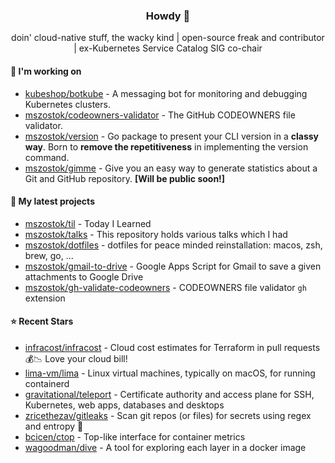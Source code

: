 <h3 align=center> Howdy 👋</h3>

<p align="center">
doin' cloud-native stuff, the wacky kind | open-source freak and contributor | ex-Kubernetes Service Catalog SIG co-chair
</p>

  
#### 🔨 I'm working on

- [kubeshop/botkube](https://github.com/kubeshop/botkube) - A messaging bot for monitoring and debugging Kubernetes clusters.
- [mszostok/codeowners-validator](https://github.com/mszostok/codeowners-validator) - The GitHub CODEOWNERS file validator.
- [mszostok/version](https://github.com/mszostok/version) - Go package to present your CLI version in a **classy way**. Born to **remove the repetitiveness** in implementing the version command.
- [mszostok/gimme](https://github.com/mszostok/gimme) - Give you an easy way to generate statistics about a Git and GitHub repository. **[Will be public soon!]**

#### 🔭 My latest projects

- [mszostok/til](https://github.com/mszostok/til) - Today I Learned
- [mszostok/talks](https://github.com/mszostok/talks) - This repository holds various talks which I had
- [mszostok/dotfiles](https://github.com/mszostok/dotfiles) - dotfiles for peace minded reinstallation: macos, zsh, brew, go, ...
- [mszostok/gmail-to-drive](https://github.com/mszostok/gmail-to-drive) - Google Apps Script for Gmail to save a given attachments to Google Drive
- [mszostok/gh-validate-codeowners](https://github.com/mszostok/gh-validate-codeowners) - CODEOWNERS file validator `gh` extension

#### ⭐ Recent Stars

- [infracost/infracost](https://github.com/infracost/infracost) - Cloud cost estimates for Terraform in pull requests💰📉 Love your cloud bill!
- [lima-vm/lima](https://github.com/lima-vm/lima) - Linux virtual machines, typically on macOS, for running containerd
- [gravitational/teleport](https://github.com/gravitational/teleport) - Certificate authority and access plane for SSH, Kubernetes, web apps, databases and desktops
- [zricethezav/gitleaks](https://github.com/zricethezav/gitleaks) - Scan git repos (or files) for secrets using regex and entropy 🔑
- [bcicen/ctop](https://github.com/bcicen/ctop) - Top-like interface for container metrics
- [wagoodman/dive](https://github.com/wagoodman/dive) - A tool for exploring each layer in a docker image

